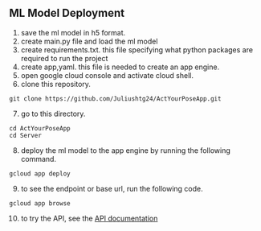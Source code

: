 ## ML Model Deployment

1. save the ml model in h5 format.
2. create main.py file and load the ml model
3. create requirements.txt. this file specifying what python packages are required to run the project
4. create app,yaml. this file is needed to create an app engine.
5. open google cloud console and activate cloud shell.
6. clone this repository.

```
git clone https://github.com/Juliushtg24/ActYourPoseApp.git
```

7. go to this directory.

```
cd ActYourPoseApp
cd Server
```

8. deploy the ml model to the app engine by running the following command.

```
gcloud app deploy
```

9. to see the endpoint or base url, run the following code.

```
gcloud app browse
```

10. to try the API, see the [API documentation](dokumentasi.md)
